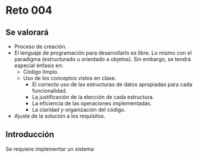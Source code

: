 # Reto 004

## Se valorará

- Proceso de creación.
- El lenguaje de programación para desarrollarlo es libre. Lo mismo con el paradigma (estructurado u orientado a objetos). Sin embargo, se tendrá especial énfasis en:
  - Código limpio.
  - Uso de los conceptos vistos en clase.
    - El correcto uso de las estructuras de datos apropiadas para cada funcionalidad.
    - La justificación de la elección de cada estructura.
    - La eficiencia de las operaciones implementadas.
    - La claridad y organización del código.
- Ajuste de la solución a los requisitos.

## Introducción

Se requiere implementar un sistema 